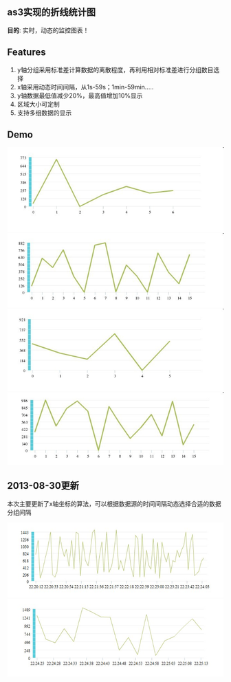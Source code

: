 ## as3实现的折线统计图

__目的__: 实时，动态的监控图表！

## Features

1. y轴分组采用标准差计算数据的离散程度，再利用相对标准差进行分组数目选择
2. x轴采用动态时间间隔，从1s-59s；1min-59min.....
3. y轴数据最低值减少20%，最高值增加10%显示
4. 区域大小可定制
5. 支持多组数据的显示

## Demo

![1](./img/1.jpg)
![2](./img/2.jpg)
![3](./img/3.jpg)
![4](./img/4.jpg)

## 2013-08-30更新

本次主要更新了x轴坐标的算法，可以根据数据源的时间间隔动态选择合适的数据分组间隔

![5](./img/5.jpg)
![6](./img/6.jpg)
